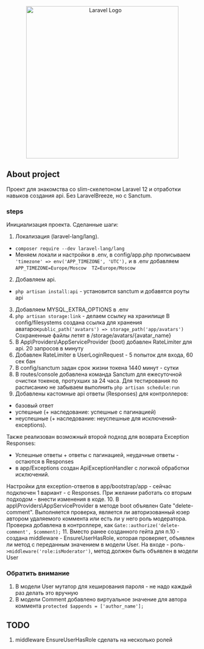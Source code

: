 <p align="center"><a href="https://laravel.com" target="_blank"><img src="https://raw.githubusercontent.com/laravel/art/master/logo-lockup/5%20SVG/2%20CMYK/1%20Full%20Color/laravel-logolockup-cmyk-red.svg" width="400" alt="Laravel Logo"></a></p>

## About project
Проект для знакомства со slim-скелетоном Laravel 12 и отработки навыков создания api.
Без LaravelBreeze, но с Sanctum.

### steps
Инициализация проекта. Сделанные шаги:
1. Локализация (laravel-lang/lang).
- ``composer require --dev laravel-lang/lang``
- Меняем локали и настройки в .env, в config/app.php прописываем ``'timezone' => env('APP_TIMEZONE', 'UTC'),`` и
в .env добавляем ``APP_TIMEZONE=Europe/Moscow  TZ=Europe/Moscow``
2. Добавляем api.
- ``php artisan install:api`` - установится sanctum и добавятся роуты api
3. Добавляем MYSQL_EXTRA_OPTIONS в .env
4. ``php artisan storage:link`` - делаем ссылку на хранилище
В config/filesystems создана ссылка для хранения аватарок``public_path('avatars') => storage_path('app/avatars')`` 
Сохраненные файлы летят в /storage/avatars/{avatar_name}
5. В App\Providers\AppServiceProvider (boot) добавлен RateLimiter для api. 20 запросов в минуту
6. Добавлен RateLimiter в UserLoginRequest - 5 попыток для входа, 60 сек бан
7. В config/sanctum задан срок жизни токена 1440 минут - сутки
8. В routes/console добавлена команда Sanctum для ежесуточной очистки токенов, протухших за 24 часа.
Для тестирования по расписанию не забываем выполнить ``php artisan schedule:run``
9. Добавлены кастомные api ответы (Responses) для контроллеров: 
- базовый ответ
- успешные (+ наследование: успешные с пагинацией)
- неуспешные (+ наследование: неуспешные для исключений-exceptions).

Также реализован возможный второй подход для возврата Exception Responses:
- Успешные ответы + ответы с пагинацией, неудачные ответы - остаются в Responses
- в app/Exceptions создан ApiExceptionHandler с логикой обработки исключений.

Настройки для exception-ответов в app/bootstrap/app - сейчас подключен 1 вариант - с Responses.
При желании работать со вторым подходом - внести изменения в коде.
10. В app\Providers\AppServiceProvider в методе boot объявлен Gate "delete-comment".
Выполняется проверка, является ли авторизованный юзер автором удаляемого коммента или есть ли у него роль модератора.
Проверка добавлена в контроллере, как ``Gate::authorize('delete-comment', $comment);``
11. Вместо ранее созданного гейта для п.10 - создана middleware - EnsureUserHasRole, которая проверяет, объявлен ли метод
с переданным значением в модели User. На входе - роль``->middleware('role:isModerator')``,
метод должен быть объявлен в модели User

### Обратить внимание
1. В модели User мутатор для хеширования пароля - не надо каждый раз делать это вручную
2. В модели Comment добавлено виртуальное значение для автора коммента ``protected $appends = ['author_name'];``

## TODO
1. middleware EnsureUserHasRole сделать на несколько ролей
